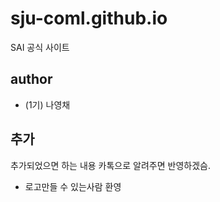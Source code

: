 # sju-coml.github.io
SAI 공식 사이트

## author
- (1기) 나영채

## 추가
추가되었으면 하는 내용 카톡으로 알려주면 반영하겠슴.
+ 로고만들 수 있는사람 환영

